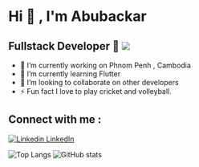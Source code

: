 # Hi 👋 , I'm Abubackar 
 
  ## Fullstack Developer :rocket:   <img src="https://hits.seeyoufarm.com/api/count/incr/badge.svg?url=https%3A%2F%2Fgithub.com%2F{username}1212%2Fhit-counter">
 

- 🔭 I’m currently working on Phnom Penh , Cambodia
- 🌱 I’m currently learning Flutter
- 👯 I’m looking to collaborate on other developers
- ⚡️ Fun fact I love to play cricket and volleyball.

## Connect with me : 
[![Linkedin](https://i.stack.imgur.com/gVE0j.png) LinkedIn]([https://www.linkedin.com/](https://www.linkedin.com/in/abubackar-sidique-01b0b3249))

![Top Langs](https://github-readme-stats.vercel.app/api/top-langs/?username=Abubackar1991&layout=compact)     ![GitHub stats](https://github-readme-stats.vercel.app/api?username=Abubackar1991)
